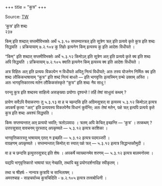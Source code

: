 +++
title = "कुत्र"
+++

Source: [TW](https://ashtadhyayi.com/courses/bhaashaapaak3/)

‘कुत्र’ इति शब्दः  
२३७

किम् इति शब्दात् सप्तमीविभक्तेः अर्थे ५.३.१० सप्तम्यास्त्रल् इति सूत्रेण त्रल् इति प्रत्यये कृते कुत्र इति शब्दः सिद्ध्यति । प्रक्रियायाम् ७.२.१०४ कु तिहोः इत्यनेन किम् इत्यस्य कु इति आदेशः विधीयते ।

“किम्” इति शब्दात् सप्तमीविभक्तेः अर्थे ५.३.१२ किमोऽत् इति सूत्रेण अत् इति प्रत्यये कृते क्व इति शब्दः अपि सिद्ध्यति । प्रक्रियायाम् ७.२.१०५ क्वाति इत्यनेन किम् इत्यस्य क्व इति आदेशः विधीयते ।

अत्र विहितः अत् इति प्रत्ययः विकल्पेन न विधीयते अपितु नित्यं विधीयते; अतः तस्य योजनेन निर्मितः क्व इति शब्दः लौकिकभाषायाम् “कुत्र” इति शब्दं नित्यं बाधते — इति भागवृत्तिः इत्यस्मिन् ग्रन्थे उक्तम् अस्ति ।  
अतः भागवृत्तिकारस्य मतेन लौकिकसंस्कृते “कुत्र” इति शब्दः नैव साधु !

परन्तु कुत्र इति शब्दस्य साहित्ये असङ्ख्याः प्रयोगाः दृश्यन्ते ! तर्हि तेषां साधुत्वं कथम् ?


प्रायेण सर्वेऽपि वैयाकरणाः तु ५.३.१३ वा ह च च्छन्दसि इति अग्रिमसूत्रात् वा इत्यस्य ५.३.१२ किमोऽत् इत्यत्र अपकर्षं कृत्वा “अत्” इति प्रत्ययस्य विकल्पेनैव विधानं कुर्वन्ति; अतः तेषां मतेन, पक्षे त्रल् इत्यपि प्रत्यये कृते कुत्र इति शब्दः अवश्यं सिद्ध्यति ।

किमः सप्तम्यन्तात् अत् प्रत्ययो भवति; त्रलोऽपवादः । त्रलम् अपि केचित् इच्छन्ति —‌ ‘कुत्र’ । तत्कथम् ? उत्तरसूत्रात् वावचनम् पुरस्ताद् अपकृष्यते — ५.३.१२ इत्यत्र काशिका ।

भागवृत्तिकारस्तु भाषायाम् एतत् न इच्छति —  ५.३.१२ इत्यत्र पदमञ्जरी ।  
वाग्रहणम् अपकृष्यते । सप्तम्यन्तात् किमोत् वा स्यात् पक्षे त्रल् —  ५.३.१२ इत्यत्र सिद्धान्तकौमुदी ।  

वा ह च छन्दसि इत्युत्तरसूत्राद् इति शेषः । अपकर्षे व्याख्यानमेव शरणम्  —  ५.३.१२ इत्यत्र बालमनोरमा  ।  

यद्यपि भागृवृत्तिकारो भाषायां त्रल् नेच्छति, तथापि बहु प्रयोगदर्शनादिह स्वीकृतम् ।  

तथा च श्रीहर्षः - नान्यत्र कुत्रापि च साभिलाषम् ।  
अमरश्चाह - साहचर्याच्च कुत्रचिदिति  -  ७.२.१०५ इत्यत्र तत्त्वबोधिनी ।
